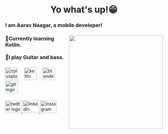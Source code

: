 <h1 align="center">Yo what's up!😁</h1>

###

<h3 align="left">I am Aarav Naagar, a mobile developer!</h3>

###

<img align="right" height="300" src="https://i.giphy.com/media/v1.Y2lkPTc5MGI3NjExa3prNmZoenY2aTdvMzZsaXM4bDBoYnQ3M21taGVqMHYydjJ1ajM2cyZlcD12MV9pbnRlcm5hbF9naWZfYnlfaWQmY3Q9Zw/0TyN7VzemiDaG8vmjT/giphy-downsized.gif"  />

###

<h3 align="left">🌱Currently learning Kotlin.<br><br>🎸I play Guitar and bass.</h3>

###

<div align="left">
  <img src="https://cdn.jsdelivr.net/gh/devicons/devicon/icons/cplusplus/cplusplus-original.svg" height="40" alt="cplusplus logo"  />
  <img width="12" />
  <img src="https://cdn.jsdelivr.net/gh/devicons/devicon/icons/kotlin/kotlin-original.svg" height="40" alt="kotlin logo"  />
  <img width="12" />
  <img src="https://cdn.jsdelivr.net/gh/devicons/devicon/icons/blender/blender-original.svg" height="40" alt="blender logo"  />
  <img width="12" />
  <img src="https://cdn.jsdelivr.net/gh/devicons/devicon/icons/git/git-original.svg" height="40" alt="git logo"  />
</div>

###

<div align="left">
  <a href="https://x.com/MeZee_MeZe" target="_blank">
    <img src="https://raw.githubusercontent.com/maurodesouza/profile-readme-generator/master/src/assets/icons/social/twitter/default.svg" width="52" height="40" alt="twitter logo"  />
  </a>
  <a href="https://www.linkedin.com/in/aarav-naagar-0a354a321/" target="_blank">
    <img src="https://raw.githubusercontent.com/maurodesouza/profile-readme-generator/master/src/assets/icons/social/linkedin/default.svg" width="52" height="40" alt="linkedin logo"  />
  </a>
  <a href="https://www.instagram.com/wreckmezee/" target="_blank">
    <img src="https://raw.githubusercontent.com/maurodesouza/profile-readme-generator/master/src/assets/icons/social/instagram/default.svg" width="52" height="40" alt="instagram logo"  />
  </a>
</div>

###
